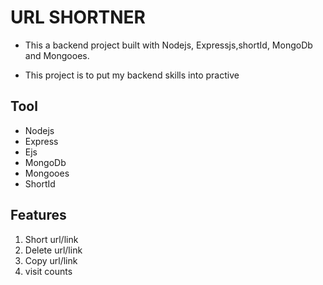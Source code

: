# URL SHORTNER

- This a backend project built with Nodejs, Expressjs,shortId, MongoDb and Mongooes.

- This project is to put my backend skills into practive 

## Tool 
- Nodejs
- Express
- Ejs
- MongoDb
- Mongooes
- ShortId

## Features

1. Short url/link
2. Delete url/link
3. Copy url/link
4. visit counts